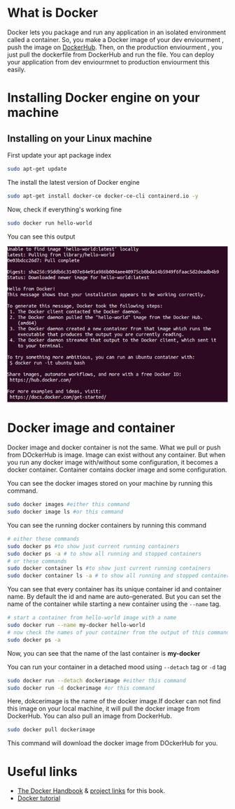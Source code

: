# What is Docker

Docker lets you package and run any application in an isolated environment called a container. So, you make a Docker image of your dev enviourment , push the image on [DockerHub](https://hub.docker.com/). Then, on the production enviourment , you just pull the dockerfile from DockerHub and run the file. You can deploy your application from dev enviourmnet to production enviourment this easily.

# Installing Docker engine on your machine

## Installing on your Linux machine

First update your apt package index
```bash
sudo apt-get update
```
The install the latest version of Docker engine     

```bash
sudo apt-get install docker-ce docker-ce-cli containerd.io -y
```
Now, check if everything's working fine 
```bash
sudo docker run hello-world
```
You can see this output

![output of docker run hello-world](docker-hello-world.png)

# Docker image and container 

Docker image and docker container is not the same. What we pull or push from DOckerHub is image. Image can exist without any container. But when you run any docker image with/without some configuration, it becomes a docker container. Container contains docker image and some configuration.

You can see the docker images stored on your machine by running this command.
```bash
sudo docker images #either this command
sudo docker image ls #or this command
```
You can see the running docker containers by running this command
```bash
# either these commands
sudo docker ps #to show just current running containers
sudo docker ps -a # to show all running and stopped containers
# or these commands
sudo docker container ls #to show just current running containers
sudo docker container ls -a # to show all running and stopped containers
```
You can see that every container has its unique container id and container name. By default the id and name are auto-generated. But you can set the name of the container while starting a new container using the `--name` tag.
```bash
# start a container from hello-world image with a name
sudo docker run --name my-docker hello-world
# now check the names of your container from the output of this command
sudo docker ps -a
```
Now, you can see that the name of the last container is **my-docker**

You can run your container in a detached mood using `--detach` tag or `-d` tag
```bash
sudo docker run --detach dockerimage #either this command
sudo docker run -d dockerimage #or this command
```
Here, dokcerimage is the name of the docker image.If docker can not find this image on your local machine, it will pull the docker image from DockerHub. You can also pull an image from DockerHub.
```bash
sudo docker pull dockerimage
```
This command will download the docker image from DOckerHub for you. 
# Useful links

* [The Docker Handbook](https://docker.farhan.info/) & [project links](https://github.com/fhsinchy/docker-handbook-projects) for this book.
* [Docker tutorial](https://youtu.be/3c-iBn73dDE)